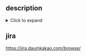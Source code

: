 ## description

<details>
  <summary>Click to expand</summary>
  whatever
</details>

## jira
https://jira.daumkakao.com/browse/


